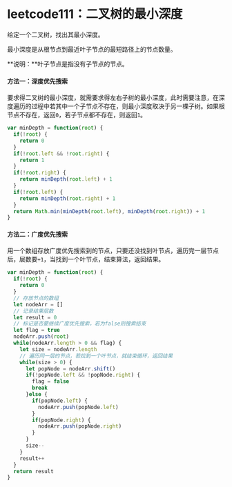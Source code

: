 # leetcode111：二叉树的最小深度

给定一个二叉树，找出其最小深度。

最小深度是从根节点到最近叶子节点的最短路径上的节点数量。

**说明：**叶子节点是指没有子节点的节点。

#### 方法一：深度优先搜索

要求得二叉树的最小深度，就需要求得左右子树的最小深度，此时需要注意，在深度遍历的过程中若其中一个子节点不存在，则最小深度取决于另一棵子树。如果根节点不存在，返回`0`，若子节点都不存在，则返回`1`。

```javascript
var minDepth = function(root) {
  if(!root) {
    return 0
  }
  if(!root.left && !root.right) {
    return 1
  }
  if(!root.right) {
    return minDepth(root.left) + 1
  }
  if(!root.left) {
    return minDepth(root.right) + 1
  }
  return Math.min(minDepth(root.left), minDepth(root.right)) + 1
}
```

#### 方法二：广度优先搜索

用一个数组存放广度优先搜索到的节点，只要还没找到叶节点，遍历完一层节点后，层数要`+1`，当找到一个叶节点，结束算法，返回结果。

```javascript
var minDepth = function(root) {
  if(!root) {
    return 0
  }
  // 存放节点的数组
  let nodeArr = []
  // 记录结果层数
  let result = 0
  // 标记是否要继续广度优先搜索，若为false则搜索结束
  let flag = true
  nodeArr.push(root)
  while(nodeArr.length > 0 && flag) {
    let size = nodeArr.length
    // 遍历同一层的节点，若找到一个叶节点，就结束循环，返回结果
    while(size > 0) {
      let popNode = nodeArr.shift()
      if(!popNode.left && !popNode.right) {
        flag = false
        break
      }else {
        if(popNode.left) {
          nodeArr.push(popNode.left)
        } 
        if(popNode.right) {
          nodeArr.push(popNode.right)
        }
      }
      size--
    }
    result++
  }
  return result
}
```

